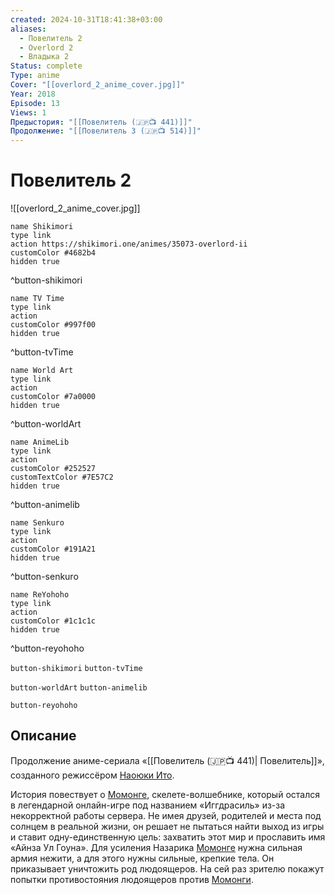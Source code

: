 ```yaml
---
created: 2024-10-31T18:41:38+03:00
aliases:
  - Повелитель 2
  - Overlord 2
  - Владыка 2
Status: complete
Type: anime
Cover: "[[overlord_2_anime_cover.jpg]]"
Year: 2018
Episode: 13
Views: 1
Предыстория: "[[Повелитель (🇯🇵📺 441)]]"
Продолжение: "[[Повелитель 3 (🇯🇵📺 514)]]"
---
```


# Повелитель 2

![[overlord_2_anime_cover.jpg]]

```button
name Shikimori
type link
action https://shikimori.one/animes/35073-overlord-ii
customColor #4682b4
hidden true
```
^button-shikimori

```button
name TV Time
type link
action 
customColor #997f00
hidden true
```
^button-tvTime

```button
name World Art
type link
action 
customColor #7a0000
hidden true
```
^button-worldArt

```button
name AnimeLib
type link
action 
customColor #252527
customTextColor #7E57C2
hidden true
```
^button-animelib

```button
name Senkuro
type link
action 
customColor #191A21
hidden true
```
^button-senkuro

```button
name ReYohoho
type link
action 
customColor #1c1c1c
hidden true
```
^button-reyohoho



`button-shikimori` `button-tvTime`

`button-worldArt` `button-animelib`

`button-reyohoho`

## Описание

Продолжение аниме-сериала «[[Повелитель (🇯🇵📺 441)| Повелитель]]», созданного режиссёром [Наоюки Ито](https://shikimori.one/people/40519-naoyuki-itou).

История повествует о [Момонге](https://shikimori.one/characters/116281-momonga), скелете-волшебнике, который остался в легендарной онлайн-игре под названием «Иггдрасиль» из-за некорректной работы сервера. Не имея друзей, родителей и места под солнцем в реальной жизни, он решает не пытаться найти выход из игры и ставит одну-единственную цель: захватить этот мир и прославить имя «Айнза Ул Гоуна». Для усиления Назарика [Момонге](https://shikimori.one/characters/116281-momonga) нужна сильная армия нежити, а для этого нужны сильные, крепкие тела. Он приказывает уничтожить род людоящеров. На сей раз зрителю покажут попытки противостояния людоящеров против [Момонги](https://shikimori.one/characters/116281-momonga).
